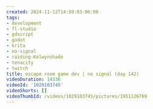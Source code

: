```yaml
---
created: 2024-11-12T14:59:03-06:00
tags:
- development
- fl-studio
- gdscript
- godot
- krita
- no-signal
- raiding-Kelwynshade
- tenacity
- twitch
title: escape room game dev | no signal (day 142)
videoDuration: 14336
videoId: '1029103745'
videoShorts: []
videoThumbId: /videos/1029103745/pictures/1951126769
---
```

